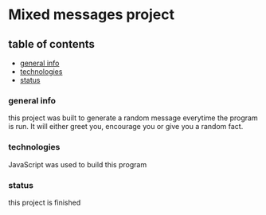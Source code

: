 # Mixed messages project

## table of contents
* [general info](#general-info)
* [technologies](#technologies)
* [status](#status)

### general info
this project was built to generate a random message everytime the program is run. 
It will either greet you, encourage you or give you a random fact.

### technologies
JavaScript was used to build this program

### status
this project is finished